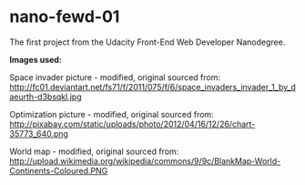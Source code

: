 nano-fewd-01
============

The first project from the Udacity Front-End Web Developer Nanodegree.

<b>Images used:</b>

Space invader picture - modified, original sourced from:</br>
http://fc01.deviantart.net/fs71/f/2011/075/f/6/space_invaders_invader_1_by_daeurth-d3bsqkl.jpg


Optimization picture - modified, original sourced from:</br>
http://pixabay.com/static/uploads/photo/2012/04/16/12/26/chart-35773_640.png


World map - modified, original sourced from:</br>
http://upload.wikimedia.org/wikipedia/commons/9/9c/BlankMap-World-Continents-Coloured.PNG
